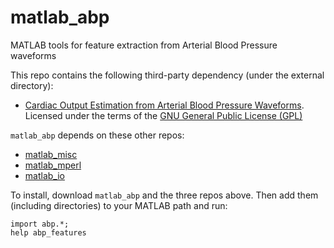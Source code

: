 matlab_abp
==========

MATLAB tools for feature extraction from Arterial Blood Pressure waveforms

This repo contains the following third-party dependency (under the external
 directory):

* [Cardiac Output Estimation from Arterial Blood Pressure Waveforms](http://www.physionet.org/physiotools/cardiac-output/). 
Licensed under the terms of the [GNU General Public License (GPL)](http://www.fsf.org/copyleft/gpl.html)

`matlab_abp` depends on these other repos:
 
 * [matlab_misc](https://github.com/germangh/matlab_misc)
 * [matlab_mperl](https://github.com/germangh/matlab_misc)
 * [matlab_io](https://github.com/germangh/matlab_io)
 
To install, download `matlab_abp` and the three repos above. Then add them 
(including directories) to your MATLAB path and run:

    import abp.*;
	help abp_features

